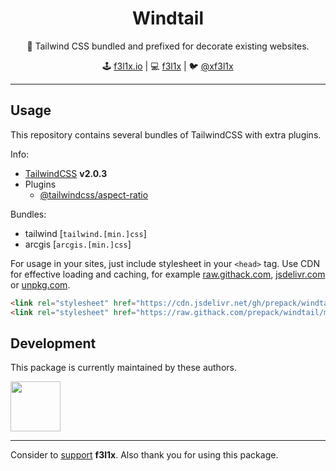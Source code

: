 <h1 align=center>Windtail</h1>

<p align=center>
   💨 Tailwind CSS bundled and prefixed for decorate existing websites.
</p>

<p align=center>
🕹 <a href="https://f3l1x.io">f3l1x.io</a> | 💻 <a href="https://github.com/f3l1x">f3l1x</a> | 🐦 <a href="https://twitter.com/xf3l1x">@xf3l1x</a>
</p>

-----

## Usage

This repository contains several bundles of TailwindCSS with extra plugins.

Info:

  - [TailwindCSS](https://github.com/tailwindlabs/tailwindcss) **v2.0.3**
  - Plugins
    - [@tailwindcss/aspect-ratio](https://github.com/tailwindlabs/tailwindcss-aspect-ratio)

Bundles:

  - tailwind [`tailwind.[min.]css`]
  - arcgis [`arcgis.[min.]css`]

For usage in your sites, just include stylesheet in your `<head>` tag. 
Use CDN for effective loading and caching, for example [raw.githack.com](https://raw.githack.com), [jsdelivr.com](https://www.jsdelivr.com) or [unpkg.com](https://unpkg.com).

```html
<link rel="stylesheet" href="https://cdn.jsdelivr.net/gh/prepack/windtail/dist/tailwind.css">
<link rel="stylesheet" href="https://raw.githack.com/prepack/windtail/master/dist/tailwind.min.css">
```

## Development

This package is currently maintained by these authors.

<a href="https://github.com/f3l1x">
    <img width="80" height="80" src="https://avatars2.githubusercontent.com/u/538058?v=3&s=80">
</a>

-----

Consider to [support](https://github.com/sponsors/f3l1x) **f3l1x**. Also thank you for using this package.
